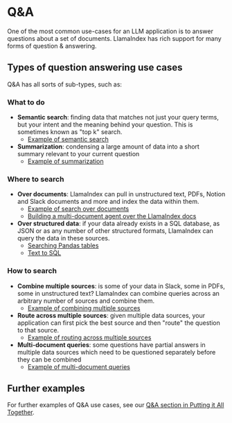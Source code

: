 # Q&A

One of the most common use-cases for an LLM application is to answer questions about a set of documents. LlamaIndex has rich support for many forms of question & answering.

## Types of question answering use cases

Q&A has all sorts of sub-types, such as:

### What to do

- **Semantic search**: finding data that matches not just your query terms, but your intent and the meaning behind your question. This is sometimes known as "top k" search.
  - [Example of semantic search](semantic-search)
- **Summarization**: condensing a large amount of data into a short summary relevant to your current question
  - [Example of summarization](summarization)

### Where to search

- **Over documents**: LlamaIndex can pull in unstructured text, PDFs, Notion and Slack documents and more and index the data within them.
  - [Example of search over documents](combine-multiple-sources)
  - [Building a multi-document agent over the LlamaIndex docs](/examples/agent/multi_document_agents-v1.ipynb)
- **Over structured data**: if your data already exists in a SQL database, as JSON or as any number of other structured formats, LlamaIndex can query the data in these sources.
  - [Searching Pandas tables](/examples/query_engine/pandas_query_engine.md)
  - [Text to SQL](/examples/index_structs/struct_indices/SQLIndexDemo.md)

### How to search

- **Combine multiple sources**: is some of your data in Slack, some in PDFs, some in unstructured text? LlamaIndex can combine queries across an arbitrary number of sources and combine them.
  - [Example of combining multiple sources](combine-multiple-sources)
- **Route across multiple sources**: given multiple data sources, your application can first pick the best source and then "route" the question to that source.
  - [Example of routing across multiple sources](route-across-multiple-sources)
- **Multi-document queries**: some questions have partial answers in multiple data sources which need to be questioned separately before they can be combined
  - [Example of multi-document queries](multi-document-queries)

## Further examples

For further examples of Q&A use cases, see our [Q&A section in Putting it All Together](/docs/understanding/putting_it_all_together/q_and_a.md).
